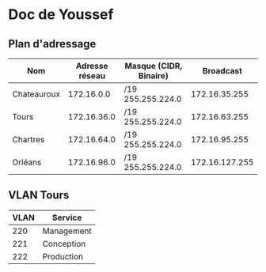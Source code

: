 # Doc de Youssef

## Plan d'adressage

| Nom | Adresse réseau | Masque (CIDR, Binaire) | Broadcast |
|-|-|-|-|
| Chateauroux | 172.16.0.0 | /19 255.255.224.0 | 172.16.35.255 |
| Tours | 172.16.36.0 | /19 255.255.224.0 | 172.16.63.255 |
| Chartres | 172.16.64.0 | /19 255.255.224.0 | 172.16.95.255 |
| Orléans | 172.16.96.0 | /19 255.255.224.0 | 172.16.127.255 |

##  VLAN Tours

| VLAN | Service | 
|-|-|
| 220 | Management |
| 221 | Conception | 
| 222 | Production | 
